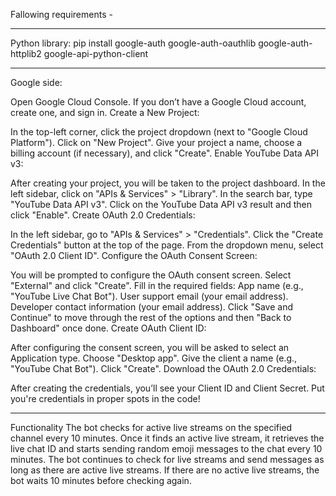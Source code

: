 Fallowing requirements - 
______________________

Python library:
pip install google-auth google-auth-oauthlib google-auth-httplib2 google-api-python-client
__________________________________________________________________________________________

Google side:

Open Google Cloud Console.
If you don’t have a Google Cloud account, create one, and sign in.
Create a New Project:

In the top-left corner, click the project dropdown (next to "Google Cloud Platform").
Click on "New Project".
Give your project a name, choose a billing account (if necessary), and click "Create".
Enable YouTube Data API v3:

After creating your project, you will be taken to the project dashboard.
In the left sidebar, click on "APIs & Services" > "Library".
In the search bar, type "YouTube Data API v3".
Click on the YouTube Data API v3 result and then click "Enable".
Create OAuth 2.0 Credentials:

In the left sidebar, go to "APIs & Services" > "Credentials".
Click the "Create Credentials" button at the top of the page.
From the dropdown menu, select "OAuth 2.0 Client ID".
Configure the OAuth Consent Screen:

You will be prompted to configure the OAuth consent screen. Select "External" and click "Create".
Fill in the required fields:
App name (e.g., "YouTube Live Chat Bot").
User support email (your email address).
Developer contact information (your email address).
Click "Save and Continue" to move through the rest of the options and then "Back to Dashboard" once done.
Create OAuth Client ID:

After configuring the consent screen, you will be asked to select an Application type. Choose "Desktop app".
Give the client a name (e.g., "YouTube Chat Bot").
Click "Create".
Download the OAuth 2.0 Credentials:

After creating the credentials, you’ll see your Client ID and Client Secret.
Put you're credentials in proper spots in the code!
_______________________________________________________

Functionality
The bot checks for active live streams on the specified channel every 10 minutes.
Once it finds an active live stream, it retrieves the live chat ID and starts sending random emoji messages to the chat every 10 minutes.
The bot continues to check for live streams and send messages as long as there are active live streams.
If there are no active live streams, the bot waits 10 minutes before checking again.
